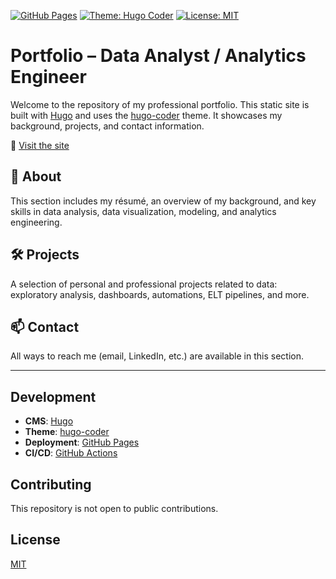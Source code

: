 [![GitHub Pages](https://img.shields.io/github/deployments/vincent-pellerin/vincent-pellerin.github.io/github-pages?label=Deploy&logo=github)](https://vincent-pellerin.github.io)
[![Theme: Hugo Coder](https://img.shields.io/badge/theme-hugo--coder-blue)](https://github.com/luizdepra/hugo-coder)
[![License: MIT](https://img.shields.io/badge/License-MIT-yellow.svg)](https://opensource.org/licenses/MIT)

# Portfolio – Data Analyst / Analytics Engineer

Welcome to the repository of my professional portfolio. This static site is built with [Hugo](https://gohugo.io/) and uses the [hugo-coder](https://github.com/luizdepra/hugo-coder) theme. It showcases my background, projects, and contact information.




🔗 [Visit the site](https://vincent-pellerin.github.io)

## 🧾 About

This section includes my résumé, an overview of my background, and key skills in data analysis, data visualization, modeling, and analytics engineering.

## 🛠️ Projects

A selection of personal and professional projects related to data: exploratory analysis, dashboards, automations, ELT pipelines, and more.

## 📫 Contact

All ways to reach me (email, LinkedIn, etc.) are available in this section.

---

## Development

- **CMS**: [Hugo](https://gohugo.io/)
- **Theme**: [hugo-coder](https://github.com/luizdepra/hugo-coder)
- **Deployment**: [GitHub Pages](https://pages.github.com/)
- **CI/CD**: [GitHub Actions](https://github.com/features/actions)

## Contributing

This repository is not open to public contributions.

## License

[MIT](LICENSE)
